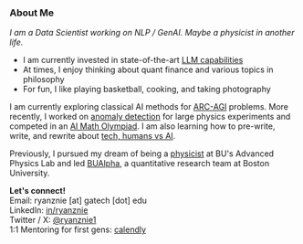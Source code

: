 ### About Me

*I am a Data Scientist working on NLP / GenAI. Maybe a physicist in another life.*
- I am currently invested in state-of-the-art [LLM capabilities](https://github.com/ryanznie/AI-Journey)
- At times, I enjoy thinking about quant finance and various topics in philosophy
- For fun, I like playing basketball, cooking, and taking photography

I am currently exploring classical AI methods for [ARC-AGI](https://arcprize.org/arc) problems. More recently, I worked on [anomaly detection](https://arxiv.org/abs/2501.13789) for large physics experiments and competed in an [AI Math Olympiad](https://www.kaggle.com/competitions/ai-mathematical-olympiad-prize). I am also learning how to pre-write, write, and rewrite about [tech, humans vs AI](https://ryanznie.substack.com/).

Previously, I pursued my dream of being a [physicist](https://github.com/ryanznie/adlab-experiments) at BU's Advanced Physics Lab and led [BUAlpha](https://github.com/bualpha), a quantitative research team at Boston University.

**Let's connect!** <br>
Email: ryanznie [at] gatech [dot] edu \
LinkedIn: [in/ryanznie](https://www.linkedin.com/in/ryanznie/) \
Twitter / X: [@ryanznie1](https://x.com/ryanznie1) \
1:1 Mentoring for first gens: [calendly](https://calendly.com/nie-ryanz)

<!--
**ryanznie/ryanznie** is a ✨ _special_ ✨ repository because its `README.md` (this file) appears on your GitHub profile.

Here are some ideas to get you started:

- 🔭 I’m currently working on ...
- 🌱 I’m currently learning ...
- 👯 I’m looking to collaborate on ...
- 🤔 I’m looking for help with ...
- 💬 Ask me about ...
- 📫 How to reach me: ...
- 😄 Pronouns: ...
- ⚡ Fun fact: ...
-->
